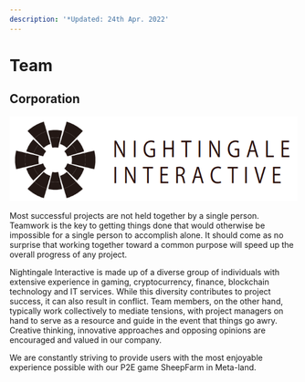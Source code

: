 ```yaml
---
description: '*Updated: 24th Apr. 2022'
---
```


# Team

## Corporation

![](<../.gitbook/assets/image (109).png>)

Most successful projects are not held together by a single person. Teamwork is the key to getting things done that would otherwise be impossible for a single person to accomplish alone. It should come as no surprise that working together toward a common purpose will speed up the overall progress of any project.

Nightingale Interactive is made up of a diverse group of individuals with extensive experience in gaming, cryptocurrency, finance, blockchain technology and IT services. While this diversity contributes to project success, it can also result in conflict. Team members, on the other hand, typically work collectively to mediate tensions, with project managers on hand to serve as a resource and guide in the event that things go awry. Creative thinking, innovative approaches and opposing opinions are encouraged and valued in our company.

We are constantly striving to provide users with the most enjoyable experience possible with our P2E game SheepFarm in Meta-land.
